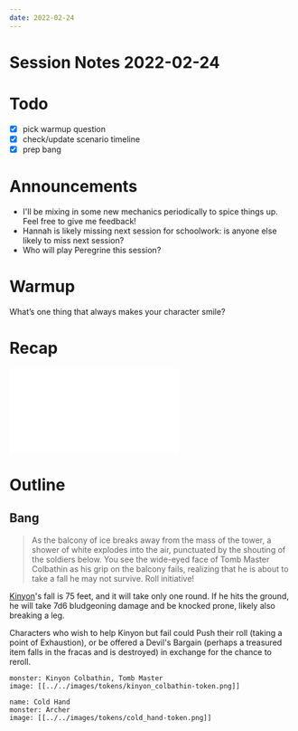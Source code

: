 ```yaml
---
date: 2022-02-24
---
```

# Session Notes 2022-02-24
# Todo
- [x] pick warmup question
- [x] check/update scenario timeline
- [x] prep bang
# Announcements
- I'll be mixing in some new mechanics periodically to spice things up. Feel free to give me feedback!
- Hannah is likely missing next session for schoolwork: is anyone else likely to miss next session?
- Who will play Peregrine this session?
# Warmup
What’s one thing that always makes your character smile?
# Recap
![a3e4](../logbook/act-iii/a3e4.md)
# Outline
## Bang
> As the balcony of ice breaks away from the mass of the tower, a shower of white explodes into the air, punctuated by the shouting of the soldiers below. You see the wide-eyed face of Tomb Master Colbathin as his grip on the balcony fails, realizing that he is about to take a fall he may not survive. Roll initiative!

[Kinyon](../../npcs/kinyon-colbathin.md)'s fall is 75 feet, and it will take only one round. If he hits the ground, he will take 7d6 bludgeoning damage and be knocked prone, likely also breaking a leg.

Characters who wish to help Kinyon but fail could Push their roll (taking a point of Exhaustion), or be offered a Devil's Bargain (perhaps a treasured item falls in the fracas and is destroyed) in exchange for the chance to reroll.

```statblock
monster: Kinyon Colbathin, Tomb Master
image: [[../../images/tokens/kinyon_colbathin-token.png]]
```
```statblock
name: Cold Hand
monster: Archer
image: [[../../images/tokens/cold_hand-token.png]]
```
